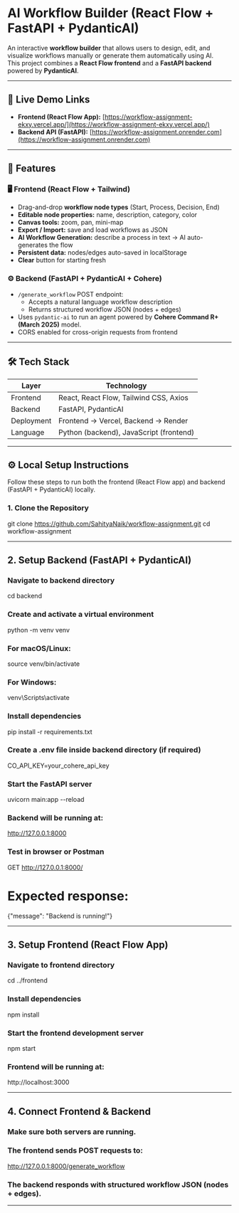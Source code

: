 # AI Workflow Builder (React Flow + FastAPI + PydanticAI)

An interactive **workflow builder** that allows users to design, edit, and visualize workflows manually or generate them automatically using AI.  
This project combines a **React Flow frontend** and a **FastAPI backend** powered by **PydanticAI**.

---

## 🚀 Live Demo Links

- **Frontend (React Flow App):** [https://workflow-assignment-ekxy.vercel.app/](https://workflow-assignment-ekxy.vercel.app/)
- **Backend API (FastAPI):** [https://workflow-assignment.onrender.com](https://workflow-assignment.onrender.com)

---

## 🧩 Features

### 🖥️ Frontend (React Flow + Tailwind)
- Drag-and-drop **workflow node types** (Start, Process, Decision, End)
- **Editable node properties:** name, description, category, color
- **Canvas tools:** zoom, pan, mini-map
- **Export / Import:** save and load workflows as JSON
- **AI Workflow Generation:** describe a process in text → AI auto-generates the flow
- **Persistent data:** nodes/edges auto-saved in localStorage
- **Clear** button for starting fresh

### ⚙️ Backend (FastAPI + PydanticAI + Cohere)
- `/generate_workflow` POST endpoint:
  - Accepts a natural language workflow description
  - Returns structured workflow JSON (nodes + edges)
- Uses `pydantic-ai` to run an agent powered by **Cohere Command R+ (March 2025)** model.
- CORS enabled for cross-origin requests from frontend

---

## 🛠️ Tech Stack

| Layer | Technology |
|--------|-------------|
| Frontend | React, React Flow, Tailwind CSS, Axios |
| Backend | FastAPI, PydanticAI |
| Deployment | Frontend → Vercel, Backend → Render |
| Language | Python (backend), JavaScript (frontend) |

---

## ⚙️ Local Setup Instructions

Follow these steps to run both the frontend (React Flow app) and backend (FastAPI + PydanticAI) locally.

### 1. Clone the Repository
git clone https://github.com/SahityaNaik/workflow-assignment.git
cd workflow-assignment

---

## 2. Setup Backend (FastAPI + PydanticAI)

### Navigate to backend directory
cd backend

### Create and activate a virtual environment
python -m venv venv
### For macOS/Linux:
source venv/bin/activate
### For Windows:
venv\Scripts\activate

### Install dependencies
pip install -r requirements.txt

### Create a .env file inside backend directory (if required)
CO_API_KEY=your_cohere_api_key

### Start the FastAPI server
uvicorn main:app --reload

### Backend will be running at:
http://127.0.0.1:8000

### Test in browser or Postman
GET http://127.0.0.1:8000/
# Expected response:
{"message": "Backend is running!"}

---

## 3. Setup Frontend (React Flow App)

### Navigate to frontend directory
cd ../frontend

### Install dependencies
npm install

### Start the frontend development server
npm start

### Frontend will be running at:
http://localhost:3000

---

## 4. Connect Frontend & Backend

### Make sure both servers are running.
### The frontend sends POST requests to:
http://127.0.0.1:8000/generate_workflow

### The backend responds with structured workflow JSON (nodes + edges).

---

